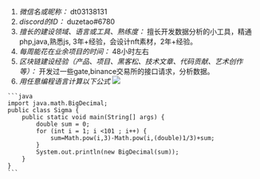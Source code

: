 
1. *微信名或昵称：* dt03138131
2. *discord的ID：* duzetao#6780
3. *擅长的建设领域、语言或工具、熟练度：* 擅长开发数据分析的小工具，精通php,java,熟悉js, 3年+经验，会设计nft素材，2年+经验。
4. *每周能花在业余项目的时间：* 48小时左右
5. *区块链建设经验（产品、项目、黑客松、技术文章、代码贡献、艺术创作等）：* 开发过一些gate,binance交易所的接口请求，分析数据。
6. *用任意编程语言计算以下公式*
   ![](https://latex.codecogs.com/svg.image?\sum_{n=1}^{100}\left&space;(n^{3}-\sqrt[3]{n}&space;\right&space;))

````java#
```java
import java.math.BigDecimal;
public class Sigma {
    public static void main(String[] args) {
        double sum = 0;
        for (int i = 1; i <101 ; i++) {
            sum=Math.pow(i,3)-Math.pow(i,(double)1/3)+sum;
        }
        System.out.println(new BigDecimal(sum));
    }
}
```
````

